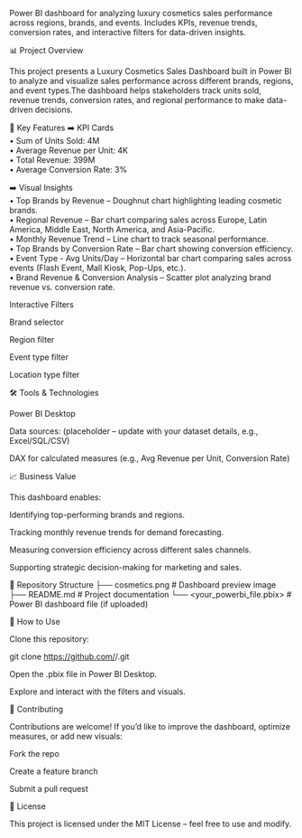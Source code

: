 Power BI dashboard for analyzing luxury cosmetics sales performance across regions, brands, and events. Includes KPIs, revenue trends, conversion rates, and interactive filters for data-driven insights.

📊 Project Overview  

This project presents a Luxury Cosmetics Sales Dashboard built in Power BI to analyze and visualize sales performance across different brands, regions, and event types.The dashboard helps stakeholders track units sold, revenue trends, conversion rates, and regional performance to make data-driven decisions.  

🚀 Key Features
➡️ KPI Cards      
   • Sum of Units Sold: 4M    
   • Average Revenue per Unit: 4K    
   • Total Revenue: 399M    
   • Average Conversion Rate: 3%        

 ➡️ Visual Insights  
   • Top Brands by Revenue – Doughnut chart highlighting leading cosmetic brands.  
   • Regional Revenue – Bar chart comparing sales across Europe, Latin America, Middle East, North America, and Asia-Pacific.  
   • Monthly Revenue Trend – Line chart to track seasonal performance.  
   • Top Brands by Conversion Rate – Bar chart showing conversion efficiency.  
   • Event Type - Avg Units/Day – Horizontal bar chart comparing sales across events (Flash Event, Mall Kiosk, Pop-Ups, etc.).  
   • Brand Revenue & Conversion Analysis – Scatter plot analyzing brand revenue vs. conversion rate.    

Interactive Filters

Brand selector

Region filter

Event type filter

Location type filter

🛠️ Tools & Technologies

Power BI Desktop

Data sources: (placeholder – update with your dataset details, e.g., Excel/SQL/CSV)

DAX for calculated measures (e.g., Avg Revenue per Unit, Conversion Rate)

📈 Business Value

This dashboard enables:

Identifying top-performing brands and regions.

Tracking monthly revenue trends for demand forecasting.

Measuring conversion efficiency across different sales channels.

Supporting strategic decision-making for marketing and sales.

📂 Repository Structure
├── cosmetics.png        # Dashboard preview image
├── README.md            # Project documentation
└── <your_powerbi_file.pbix>  # Power BI dashboard file (if uploaded)

📌 How to Use

Clone this repository:

git clone https://github.com/<your-username>/<repo-name>.git


Open the .pbix file in Power BI Desktop.

Explore and interact with the filters and visuals.

🤝 Contributing

Contributions are welcome! If you’d like to improve the dashboard, optimize measures, or add new visuals:

Fork the repo

Create a feature branch

Submit a pull request

📜 License

This project is licensed under the MIT License – feel free to use and modify.
